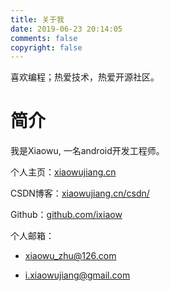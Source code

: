 ```yaml
---
title: 关于我
date: 2019-06-23 20:14:05
comments: false
copyright: false
---
```


喜欢编程；热爱技术，热爱开源社区。

# 简介

我是Xiaowu, 一名android开发工程师。

个人主页：[xiaowujiang.cn](https://xiaowujiang.cn)

CSDN博客：[xiaowujiang.cn/csdn/](https://blog.csdn.net/xiaowu_zhu)

Github：[github.com/ixiaow](https://github.com/ixiaow)

个人邮箱：

*  [xiaowu_zhu@126.com](mailto:xiaowu_zhu@126.com) 

*  [i.xiaowujiang@gmail.com](mailto:i.xiaowujiang@gmail.com)






